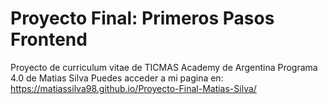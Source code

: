 # Proyecto Final: Primeros Pasos Frontend

Proyecto de curriculum vitae de TICMAS Academy de Argentina Programa 4.0 de Matias Silva
Puedes acceder a mi pagina en: https://matiassilva98.github.io/Proyecto-Final-Matias-Silva/

